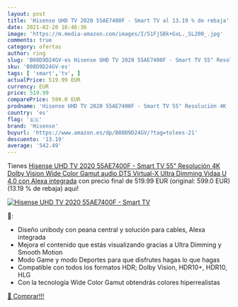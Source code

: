 ```yaml
---
layout: post
title: 'Hisense UHD TV 2020 55AE7400F - Smart TV al 13.19 % de rebaja'
date: 2021-02-20 16:46:36
image: 'https://m.media-amazon.com/images/I/51FjSBk+GxL._SL200_.jpg'
comments: true
category: ofertas
author: ring
slug: 'B08D9D24GV-es Hisense UHD TV 2020 55AE7400F - Smart TV 55" Resolución 4K...'
sku: 'B08D9D24GV-es'
tags: [ 'smart','tv', ]
actualPrice: 519.99 EUR
currency: EUR
price: 519.99
comparePrice: 599.0 EUR
prodname: 'Hisense UHD TV 2020 55AE7400F - Smart TV 55" Resolución 4K  Dolby Vision  Wide Color Gamut  audio DTS Virtual-X  Ultra Dimming  Vidaa U 4.0  con Alexa integrada'
country: 'es'
flag: '🇪🇸'
brand: 'Hisense'
buyurl: 'https://www.amazon.es/dp/B08D9D24GV/?tag=tolees-21'
descuento: '13.19'
average: '542.49'
---
```


Tienes [Hisense UHD TV 2020 55AE7400F - Smart TV 55" Resolución 4K  Dolby Vision  Wide Color Gamut  audio DTS Virtual-X  Ultra Dimming  Vidaa U 4.0  con Alexa integrada](https://www.amazon.es/dp/B08D9D24GV/?tag=tolees-21) con precio final de  519.99 EUR (original: 599.0 EUR) (13.19 %  de rebaja) aqui!

[![Hisense UHD TV 2020 55AE7400F - Smart TV](https://m.media-amazon.com/images/I/51FjSBk+GxL._SL200_.jpg)](https://www.amazon.es/dp/B08D9D24GV/?tag=tolees-21)

🔎:

- Diseño unibody con peana central y solución para cables, Alexa integrada
- Mejora el contenido que estás visualizando gracias a Ultra Dimming y Smooth Motion
- Modo Game y modo Deportes para que disfrutes hagas lo que hagas
- Compatible con todos los formatos HDR; Dolby Vision, HDR10+, HDR10, HLG
- Con la tecnología Wide Color Gamut obtendrás colores hiperrealistas

[🛒 Comprar!!!](https://www.amazon.es/dp/B08D9D24GV/?tag=tolees-21)
